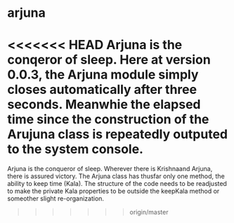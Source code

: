# arjuna
<<<<<<< HEAD
Arjuna is the conqeror of sleep.  Here at version 0.0.3, the Arjuna module simply closes automatically after three seconds.  Meanwhie the elapsed time since the construction of the Arujuna class is repeatedly outputed to the system console.
=======
Arjuna is the conqueror of sleep.  Wherever there is Krishnaand Arjuna, there is assured victory.  The Arjuna class has thusfar only one method, the ability to keep time (Kala).  The structure of the code needs to be readjusted to make the private Kala properties to be outside the keepKala method or someother slight re-organization.

>>>>>>> origin/master
